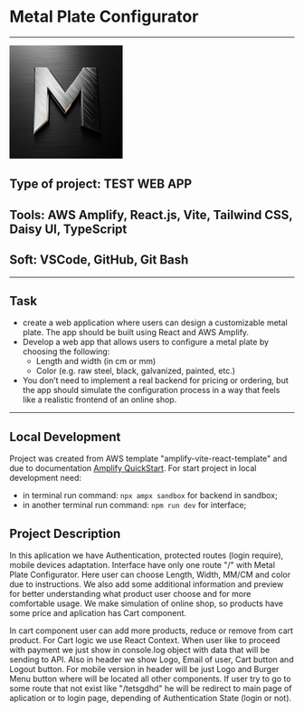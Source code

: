 # Metal Plate Configurator
---
<img src="./public/logo-metal.png" alt="logo" width="200" />

## Type of project: **TEST WEB APP**
## Tools: **AWS Amplify, React.js, Vite, Tailwind CSS, Daisy UI, TypeScript**
## Soft: **VSCode, GitHub, Git Bash**
---
## Task
 - create a web application where users can design a customizable metal plate. The app should be built using React and AWS Amplify.
 - Develop a web app that allows users to configure a metal plate by choosing the following:
     -  Length and width (in cm or mm)
     - Color (e.g. raw steel, black, galvanized, painted, etc.)
 - You don’t need to implement a real backend for pricing or ordering, but the app should simulate the configuration process in a way that feels like a realistic frontend of an online shop.

---
## Local Development 
Project was created from AWS template "amplify-vite-react-template" and due to documentation <a href="https://docs.amplify.aws/react/start/quickstart">Amplify QuickStart</a>.
For start project in local development need:
  - in terminal run command: <code>npx ampx sandbox</code> for backend in sandbox;
  - in another terminal run command: <code>npm run dev</code> for interface;

## Project Description
In this aplication we have Authentication, protected routes (login require), mobile devices adaptation. Interface have only one route "/" with Metal Plate Configurator.
Here user can choose Length, Width, MM/CM and color due to instructions. We also add some additional information and preview for better understanding what product user choose and for more comfortable usage. 
We make simulation of online shop, so products have some price and aplication has Cart component.

In cart component user can add more products, reduce or remove from cart product. 
For Cart logic we use React Context. When user like to proceed with payment we just show in console.log object with data that will be sending to API. 
Also in header we show Logo, Email of user, Cart button and Logout button. For mobile version in header will be just Logo and Burger Menu button where will be located all other components.
If user try to go to some route that not exist like "/tetsgdhd" he will be redirect to main page of aplication or to login page, depending of Authentication State (login or not).
